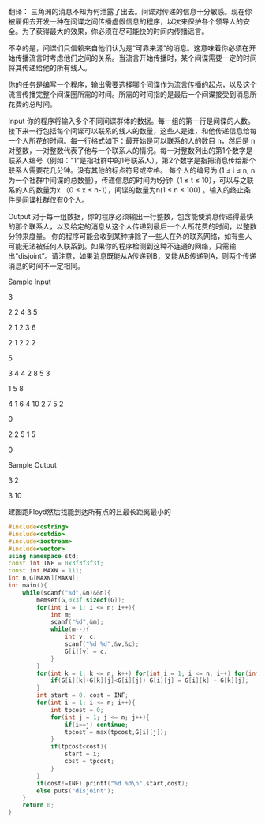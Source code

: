 翻译：
三角洲的消息不知为何泄露了出去。间谍对传递的信息十分敏感。现在你被雇佣去开发一种在间谍之间传播虚假信息的程序，以次来保护各个领导人的安全。为了获得最大的效果，你必须在尽可能快的时间内传播谣言。

不幸的是，间谍们只信赖来自他们认为是“可靠来源”的消息。这意味着你必须在开始传播流言时考虑他们之间的关系。当流言开始传播时，某个间谍需要一定的时间将其传递给他的所有线人。

你的任务是编写一个程序，输出需要选择哪个间谍作为流言传播的起点，以及这个流言传播完整个间谍圈所需的时间。所需的时间指的是最后一个间谍接受到消息所花费的总时间。

Input
你的程序将输入多个不同间谍群体的数据。每一组的第一行是间谍的人数。接下来一行包括每个间谍可以联系的线人的数量，这些人是谁，和他传递信息给每一个人所花的时间。每一行格式如下：最开始是可以联系的人的数目 n，然后是 n对整数，一对整数代表了他与一个联系人的情况。每一对整数列出的第1个数字是联系人编号（例如："1"是指社群中的1号联系人），第2个数字是指把消息传给那个联系人需要花几分钟。没有其他的标点符号或空格。
每个人的编号为i(1 ≤ i ≤ n, n为一个社群中间谍的总数量），传递信息的时间为t分钟（1 ≤ t ≤ 10），可以与之联系的人的数量为x （0 ≤ x ≤ n-1），间谍的数量为n(1 ≤ n ≤ 100) 。输入的终止条件是间谍社群仅有0个人。

Output
对于每一组数据，你的程序必须输出一行整数，包含能使消息传递得最快的那个联系人，以及给定的消息从这个人传递到最后一个人所花费的时间，以整数分钟来度量。
你的程序可能会收到某种排除了一些人在外的联系网络，如有些人可能无法被任何人联系到。如果你的程序检测到这种不连通的网络，只需输出“disjoint”。请注意，如果消息既能从A传递到B，又能从B传递到A，则两个传递消息的时间不一定相同。

Sample Input

3

2 2 4 3 5

2 1 2 3 6

2 1 2 2 2

5

3 4 4 2 8 5 3

1 5 8

4 1 6 4 10 2 7 5 2

0

2 2 5 1 5

0

Sample Output

3 2

3 10

建图跑Floyd然后找能到达所有点的且最长距离最小的
```cpp
#include<cstring>
#include<cstdio>
#include<iostream>
#include<vector>
using namespace std;
const int INF = 0x3f3f3f3f;
const int MAXN = 111;
int n,G[MAXN][MAXN];
int main(){
    while(scanf("%d",&n)&&n){
        memset(G,0x3f,sizeof(G));
        for(int i = 1; i <= n; i++){
            int m;
            scanf("%d",&m);
            while(m--){
                int v, c;
                scanf("%d %d",&v,&c);
                G[i][v] = c;
            }
        }
        for(int k = 1; k <= n; k++) for(int i = 1; i <= n; i++) for(int j = 1; j <= n; j++){
            if(G[i][k]+G[k][j]<G[i][j]) G[i][j] = G[i][k] + G[k][j];
        }
        int start = 0, cost = INF;
        for(int i = 1; i <= n; i++){
            int tpcost = 0;
            for(int j = 1; j <= n; j++){
                if(i==j) continue;
                tpcost = max(tpcost,G[i][j]);
            }
            if(tpcost<cost){
                start = i;
                cost = tpcost;
            }
        }
        if(cost!=INF) printf("%d %d\n",start,cost);
        else puts("disjoint");
    }
    return 0;
}
```
